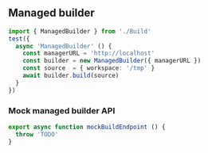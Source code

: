 ## Managed builder

```typescript
import { ManagedBuilder } from './Build'
test({
  async 'ManagedBuilder' () {
    const managerURL = 'http://localhost'
    const builder = new ManagedBuilder({ managerURL })
    const source  = { workspace: '/tmp' }
    await builder.build(source)
  }
})
```

### Mock managed builder API

```typescript
export async function mockBuildEndpoint () {
  throw 'TODO'
}
```
